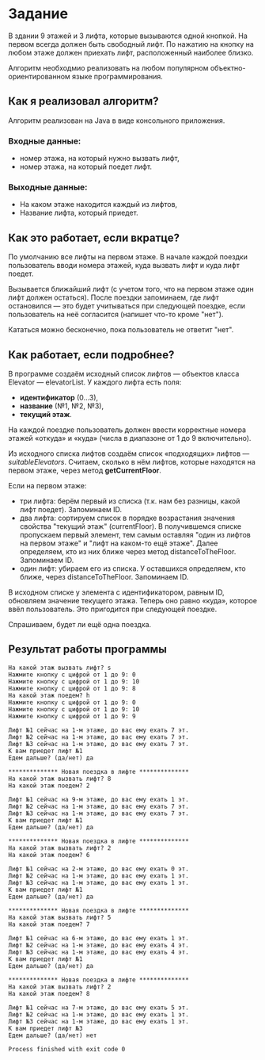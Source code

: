 # Задание
В здании 9 этажей и 3 лифта, которые вызываются одной кнопкой. На первом всегда должен быть свободный лифт. По нажатию на кнопку на любом этаже должен приехать лифт, расположенный наиболее близко.

Алгоритм необходмио реализовать на любом популярном объектно-ориентированном языке программирования.

## Как я реализовал алгоритм?
Алгоритм реализован на Java в виде консольного приложения.

### Входные данные:
* номер этажа, на который нужно вызвать лифт,
* номер этажа, на который поедет лифт.

### Выходные данные:
* На каком этаже находится каждый из лифтов,
* Название лифта, который приедет.

## Как это работает, если вкратце?
По умолчанию все лифты на первом этаже. В начале каждой поездки пользователь вводи номера этажей, куда вызвать лифт и куда лифт поедет.

Вызывается ближайший лифт (с учетом того, что на первом этаже один лифт должен остаться). После поездки запоминаем, где лифт остановился — это будет учитываться при следующей поездке, если пользователь на неё согласится (напишет что-то кроме "нет").

Кататься можно бесконечно, пока пользователь не ответит "нет".

## Как работает, если подробнее?
В программе создаём исходный список лифтов — объектов класса Elevator — elevatorList. У каждого лифта есть поля:
* **идентификатор** (0...3),
* **название** (№1, №2, №3),
* **текущий этаж**.

На каждой поездке пользователь должен ввести корректные номера этажей «откуда» и «куда» (числа в диапазоне от 1 до 9 включительно).

Из исходного списка лифтов создаём список «подходящих» лифтов — *suitableElevators*. Считаем, сколько в нём лифтов, которые находятся на первом этаже, через метод **getCurrentFloor**.

Если на первом этаже:
* три лифта: берём первый из списка (т.к. нам без разницы, какой лифт поедет). Запоминаем ID.
* два лифта: сортируем список в порядке возрастания значения свойства "текущий этаж" (currentFloor). В получившемся списке пропускаем первый элемент, тем самым оставляя "один из лифтов на первом этаже" и "лифт на каком-то ещё этаже". Далее определяем, кто из них ближе через метод distanceToTheFloor. Запоминаем ID.
* один лифт: убираем его из списка. У оставшихся определяем, кто ближе, через distanceToTheFloor. Запоминаем ID.

В исходном списке у элемента с идентификатором, равным ID, обновляем значение текущего этажа. Теперь оно равно «куда», которое ввёл пользователь. Это пригодится при следующей поездке.

Спрашиваем, будет ли ещё одна поездка.

## Результат работы программы
```************** Новая поездка в лифте **************
На какой этаж вызвать лифт? s
Нажмите кнопку с цифрой от 1 до 9: 0
Нажмите кнопку с цифрой от 1 до 9: 10
Нажмите кнопку с цифрой от 1 до 9: 8
На какой этаж поедем? h
Нажмите кнопку с цифрой от 1 до 9: 0
Нажмите кнопку с цифрой от 1 до 9: 10
Нажмите кнопку с цифрой от 1 до 9: 9

Лифт №1 сейчас на 1-м этаже, до вас ему ехать 7 эт.
Лифт №2 сейчас на 1-м этаже, до вас ему ехать 7 эт.
Лифт №3 сейчас на 1-м этаже, до вас ему ехать 7 эт.
К вам приедет лифт №1
Едем дальше? (да/нет) да

************** Новая поездка в лифте **************
На какой этаж вызвать лифт? 8
На какой этаж поедем? 2

Лифт №1 сейчас на 9-м этаже, до вас ему ехать 1 эт.
Лифт №2 сейчас на 1-м этаже, до вас ему ехать 7 эт.
Лифт №3 сейчас на 1-м этаже, до вас ему ехать 7 эт.
К вам приедет лифт №1
Едем дальше? (да/нет) да

************** Новая поездка в лифте **************
На какой этаж вызвать лифт? 2
На какой этаж поедем? 6

Лифт №1 сейчас на 2-м этаже, до вас ему ехать 0 эт.
Лифт №2 сейчас на 1-м этаже, до вас ему ехать 1 эт.
Лифт №3 сейчас на 1-м этаже, до вас ему ехать 1 эт.
К вам приедет лифт №1
Едем дальше? (да/нет) да

************** Новая поездка в лифте **************
На какой этаж вызвать лифт? 5
На какой этаж поедем? 7

Лифт №1 сейчас на 6-м этаже, до вас ему ехать 1 эт.
Лифт №2 сейчас на 1-м этаже, до вас ему ехать 4 эт.
Лифт №3 сейчас на 1-м этаже, до вас ему ехать 4 эт.
К вам приедет лифт №1
Едем дальше? (да/нет) да

************** Новая поездка в лифте **************
На какой этаж вызвать лифт? 2
На какой этаж поедем? 8

Лифт №1 сейчас на 7-м этаже, до вас ему ехать 5 эт.
Лифт №2 сейчас на 1-м этаже, до вас ему ехать 1 эт.
Лифт №3 сейчас на 1-м этаже, до вас ему ехать 1 эт.
К вам приедет лифт №3
Едем дальше? (да/нет) нет

Process finished with exit code 0
